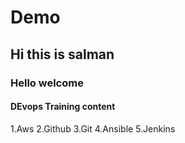 # Demo

## Hi this is salman

### Hello welcome

#### DEvops Training content

1.Aws
2.Github
3.Git
4.Ansible
5.Jenkins
